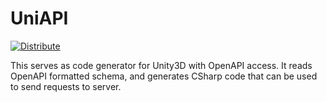 # UniAPI
[![Distribute](https://github.com/integraldx/UniAPI/actions/workflows/ci.yml/badge.svg?branch=main)](https://github.com/integraldx/UniAPI/actions/workflows/ci.yml)

This serves as code generator for Unity3D with OpenAPI access.
It reads OpenAPI formatted schema, and generates CSharp code that can be used to send requests to server.
